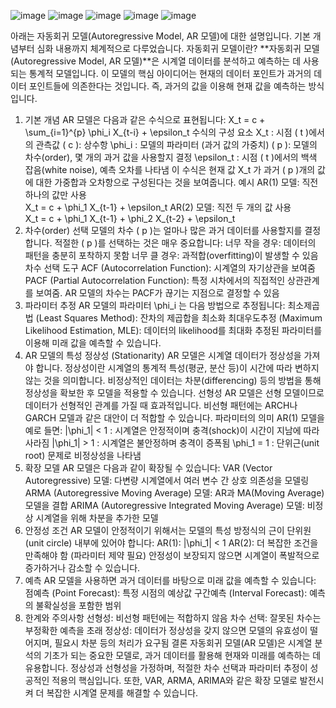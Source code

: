 ![image](https://github.com/user-attachments/assets/0ddd5a41-1979-409b-9ae6-6ecc6caa0f48)
![image](https://github.com/user-attachments/assets/d2396c62-6c4d-4d7f-852e-d72f2b08e314)
![image](https://github.com/user-attachments/assets/bc34e269-e5bc-4876-96ee-11a90221189d)
![image](https://github.com/user-attachments/assets/f5fa948a-0220-4824-a82e-632799ec62ae)
![image](https://github.com/user-attachments/assets/c039e340-7586-4fdd-b60c-a47fbca2fcf4)

아래는 자동회귀 모델(Autoregressive Model, AR 모델)에 대한 설명입니다. 기본 개념부터 심화 내용까지 체계적으로 다루었습니다.
자동회귀 모델이란?
**자동회귀 모델(Autoregressive Model, AR 모델)**은 시계열 데이터를 분석하고 예측하는 데 사용되는 통계적 모델입니다. 이 모델의 핵심 아이디어는 현재의 데이터 포인트가 과거의 데이터 포인트들에 의존한다는 것입니다. 즉, 과거의 값을 이용해 현재 값을 예측하는 방식입니다.
1. 기본 개념
AR 모델은 다음과 같은 수식으로 표현됩니다:
X_t = c + \sum_{i=1}^{p} \phi_i X_{t-i} + \epsilon_t
수식의 구성 요소
X_t
: 시점 ( t )에서의 관측값
( c ): 상수항
\phi_i
: 모델의 파라미터 (과거 값의 가중치)
( p ): 모델의 차수(order), 몇 개의 과거 값을 사용할지 결정
\epsilon_t
: 시점 ( t )에서의 백색 잡음(white noise), 예측 오차를 나타냄
이 수식은 현재 값 
X_t
가 과거 ( p )개의 값에 대한 가중합과 오차항으로 구성된다는 것을 보여줍니다.
예시
AR(1) 모델: 직전 하나의 값만 사용  
X_t = c + \phi_1 X_{t-1} + \epsilon_t
AR(2) 모델: 직전 두 개의 값 사용  
X_t = c + \phi_1 X_{t-1} + \phi_2 X_{t-2} + \epsilon_t
2. 차수(order) 선택
모델의 차수 ( p )는 얼마나 많은 과거 데이터를 사용할지를 결정합니다. 적절한 ( p )를 선택하는 것은 매우 중요합니다:
너무 작을 경우: 데이터의 패턴을 충분히 포착하지 못함
너무 클 경우: 과적합(overfitting)이 발생할 수 있음
차수 선택 도구
ACF (Autocorrelation Function): 시계열의 자기상관을 보여줌
PACF (Partial Autocorrelation Function): 특정 시차에서의 직접적인 상관관계를 보여줌. AR 모델의 차수는 PACF가 끊기는 지점으로 결정할 수 있음
3. 파라미터 추정
AR 모델의 파라미터 
\phi_i
는 다음 방법으로 추정됩니다:
최소제곱법 (Least Squares Method): 잔차의 제곱합을 최소화
최대우도추정 (Maximum Likelihood Estimation, MLE): 데이터의 likelihood를 최대화
추정된 파라미터를 이용해 미래 값을 예측할 수 있습니다.
4. AR 모델의 특성
정상성 (Stationarity)
AR 모델은 시계열 데이터가 정상성을 가져야 합니다. 정상성이란 시계열의 통계적 특성(평균, 분산 등)이 시간에 따라 변하지 않는 것을 의미합니다. 비정상적인 데이터는 차분(differencing) 등의 방법을 통해 정상성을 확보한 후 모델을 적용할 수 있습니다.
선형성
AR 모델은 선형 모델이므로 데이터가 선형적인 관계를 가질 때 효과적입니다. 비선형 패턴에는 ARCH나 GARCH 모델과 같은 대안이 더 적합할 수 있습니다.
파라미터의 의미
AR(1) 모델을 예로 들면:
|\phi_1| < 1
: 시계열은 안정적이며 충격(shock)이 시간이 지남에 따라 사라짐
|\phi_1| > 1
: 시계열은 불안정하며 충격이 증폭됨
\phi_1 = 1
: 단위근(unit root) 문제로 비정상성을 나타냄
5. 확장 모델
AR 모델은 다음과 같이 확장될 수 있습니다:
VAR (Vector Autoregressive) 모델: 다변량 시계열에서 여러 변수 간 상호 의존성을 모델링
ARMA (Autoregressive Moving Average) 모델: AR과 MA(Moving Average) 모델을 결합
ARIMA (Autoregressive Integrated Moving Average) 모델: 비정상 시계열을 위해 차분을 추가한 모델
6. 안정성 조건
AR 모델이 안정적이기 위해서는 모델의 특성 방정식의 근이 단위원(unit circle) 내부에 있어야 합니다:
AR(1): 
|\phi_1| < 1
AR(2): 더 복잡한 조건을 만족해야 함 (파라미터 제약 필요)
안정성이 보장되지 않으면 시계열이 폭발적으로 증가하거나 감소할 수 있습니다.
7. 예측
AR 모델을 사용하면 과거 데이터를 바탕으로 미래 값을 예측할 수 있습니다:
점예측 (Point Forecast): 특정 시점의 예상값
구간예측 (Interval Forecast): 예측의 불확실성을 포함한 범위
8. 한계와 주의사항
선형성: 비선형 패턴에는 적합하지 않음
차수 선택: 잘못된 차수는 부정확한 예측을 초래
정상성: 데이터가 정상성을 갖지 않으면 모델의 유효성이 떨어지며, 필요시 차분 등의 처리가 요구됨
결론
자동회귀 모델(AR 모델)은 시계열 분석의 기초가 되는 중요한 모델로, 과거 데이터를 활용해 현재와 미래를 예측하는 데 유용합니다. 정상성과 선형성을 가정하며, 적절한 차수 선택과 파라미터 추정이 성공적인 적용의 핵심입니다. 또한, VAR, ARMA, ARIMA와 같은 확장 모델로 발전시켜 더 복잡한 시계열 문제를 해결할 수 있습니다.
